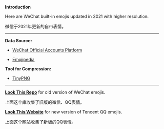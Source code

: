 
**Introduction**

Here are WeChat built-in emojis updated in 2021 with higher resolution. 

微信于2021年更新的自带表情。

***

**Data Source:**

- [WeChat Official Accounts Platform](https://mp.weixin.qq.com/) 

- [Emojipedia](https://emojipedia.org/wechat/) 

**Tool for Compression:**

- [TinyPNG](https://tinypng.com/) 

***

[**Look This Repo**](https://github.com/qiuyinghua/wechat-emoticons) for old version of WeChat emojis.

上面这个库收集了旧版的微信、QQ表情。

[**Look This Website**](https://www.emojiall.com/platform-qq) for new version of Tencent QQ emojis.

上面这个网站收集了新版的QQ表情。

